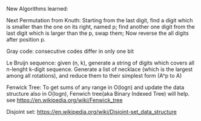 New Algorithms learned:

Next Permutation from Knuth:
    Starting from the last digit, find a digit which is smaller than the one on its right, named p; find another one digit from the last digit which is larger than the p, swap them; Now reverse the all digits after position p.
    
Gray code: consecutive codes differ in only one bit

Le Bruijn sequence: given (n, k), generate a string of digits which covers all n-lenght k-digit sequence.
    Generate a list of necklace (which is the largest among all rotations), and reduce them to their simplest form (A^p to A)

Fenwick Tree:
    To get sums of any range in O(logn) and update the data structure also in O(logn), Fenwich tree(aka Binary Indexed Tree) will help. see https://en.wikipedia.org/wiki/Fenwick_tree
    
Disjoint set:
    https://en.wikipedia.org/wiki/Disjoint-set_data_structure




